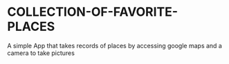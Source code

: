 # COLLECTION-OF-FAVORITE-PLACES
A simple App that takes records of places by accessing google maps and a camera to take pictures  
